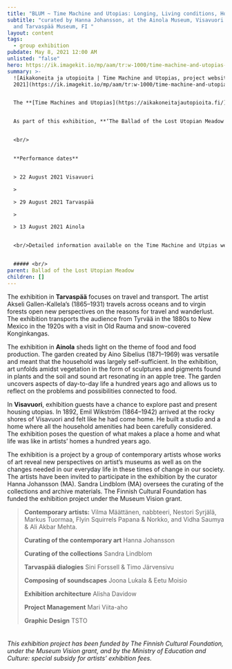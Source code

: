 ```yaml
---
title: "BLUM ~ Time Machine and Utopias: Longing, Living conditions, Homecoming"
subtitle: "curated by Hanna Johansson, at the Ainola Museum, Visavuori Museum,
  and Tarvaspää Museum, FI "
layout: content
tags:
  - group exhibition
pubdate: May 8, 2021 12:00 AM
unlisted: "false"
hero: https://ik.imagekit.io/mp/aam/tr:w-1000/time-machine-and-utopias-exhibition-website-homepage.png
summary: >-
  ![Aikakoneita ja utopioita | Time Machine and Utopias, project website,
  2021](https://ik.imagekit.io/mp/aam/tr:w-1000/time-machine-and-utopias-exhibition-website-homepage.png)


  The **[Time Machines and Utopias](https://aikakoneitajautopioita.fi/)** is an exhibition series showcased in three museums, Tarvaspää, Ainola and Visavuori, which explore the museums’ possibilities to operate in our changing society. The exhibition is based on the topical theme of climate change intending to force a rethinking of our day-to-day choices on food, travel and housing.


  As part of this exhibition, **‘The Ballad of the Lost Utopian Meadow’** by Vidha Saumya and Ali Akbar Mehta is presented as a studio-recorded sound work accessed via the project website, and an installed audio-video work, and as LIVE performances of the ballad, by *varialambo* (Varia Sjöström and Hatz Lambo), and  ‘Ruis’, an autoethnographic fiction about the history and life-cycle of rye written and performed by Joss Allen.


  <br/>


  **Performance dates**


  > 22 August 2021 Visavuori 

  >

  > 29 August 2021 Tarvaspää

  >

  > 13 August 2021 Ainola


  <br/>Detailed information available on the Time Machine and Utpias website **[here](https://aikakoneitajautopioita.fi/)**, and in English **[here](https://aikakoneitajautopioita.fi/kieliversiot/english).**


  ##### <br/>
parent: Ballad of the Lost Utopian Meadow
children: []
---
```

The exhibition in **Tarvaspää** focuses on travel and transport. The artist Akseli Gallen-Kallela’s (1865–1931) travels across oceans and to virgin forests open new perspectives on the reasons for travel and wanderlust. The exhibition transports the audience from Tyrvää in the 1880s to New Mexico in the 1920s with a visit in Old Rauma and snow-covered Konginkangas.

The exhibition in **Ainola** sheds light on the theme of food and food production. The garden created by Aino Sibelius (1871–1969) was versatile and meant that the household was largely self-sufficient. In the exhibition, art unfolds amidst vegetation in the form of sculptures and pigments found in plants and the soil and sound art resonating in an apple tree. The garden uncovers aspects of day-to-day life a hundred years ago and allows us to reflect on the problems and possibilities connected to food.

In **Visavuori**, exhibition guests have a chance to explore past and present housing utopias. In 1892, Emil Wikström (1864–1942) arrived at the rocky shores of Visavuori and felt like he had come home. He built a studio and a home where all the household amenities had been carefully considered. The exhibition poses the question of what makes a place a home and what life was like in artists’ homes a hundred years ago.

The exhibition is a project by a group of contemporary artists whose works of art reveal new perspectives on artist’s museums as well as on the changes needed in our everyday life in these times of change in our society. The artists have been invited to participate in the exhibition by the curator Hanna Johansson (MA). Sandra Lindblom (MA) oversees the curating of the collections and archive materials. The Finnish Cultural Foundation has funded the exhibition project under the Museum Vision grant.

> **Contemporary artists:** Vilma Määttänen, nabbteeri, Nestori Syrjälä, Markus Tuormaa, Flyin Squirrels Papana & Norkko, and Vidha Saumya & Ali Akbar Mehta.
>
> **Curating of the contemporary art** Hanna Johansson
>
> **Curating of the collections** Sandra Lindblom
>
> **Tarvaspää dialogies** Sini Forssell & Timo Järvensivu
>
> **Composing of soundscapes** Joona Lukala & Eetu Moisio
>
> **Exhibition architecture** Alisha Davidow
>
> **Project Management** Mari Viita-aho
>
> **Graphic Design** TSTO

###### <br/>This exhibition project has been funded by The Finnish Cultural Foundation, under the Museum Vision grant, and by the Ministry of Education and Culture: special subsidy for artists’ exhibition fees.